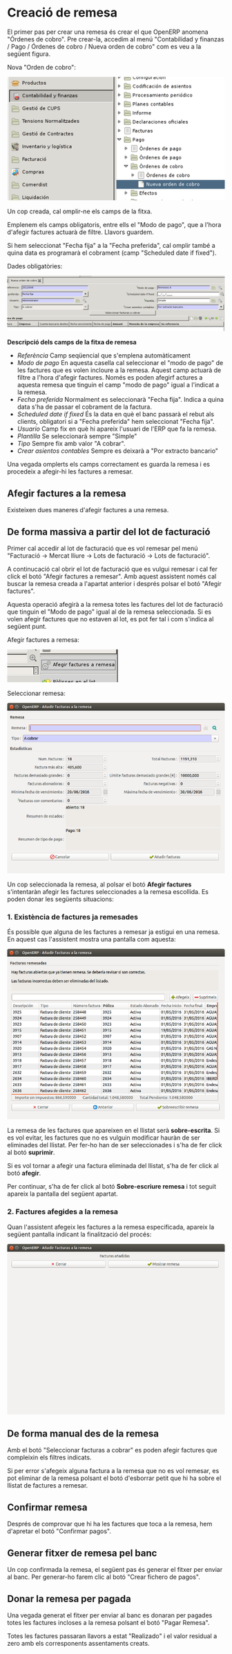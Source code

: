 # Creació de remesa

El primer pas per crear una remesa és crear el que OpenERP anomena "Órdenes de
cobro". Pre crear-la, accedim al menú "Contabilidad y finanzas / Pago / Órdenes
de cobro / Nueva orden de cobro" com es veu a la següent figura.

Nova "Orden de cobro":

![](_static/cobros/orden_de_cobro.png)

Un cop creada, cal omplir-ne els camps de la fitxa.

Emplenem els camps obligatoris, entre ells el "Modo de pago", que a l'hora
d'afegir factures actuarà de filtre. Llavors guardem.

Si hem seleccionat "Fecha fija" a la "Fecha preferida", cal omplir també a
quina data es programarà el cobrament (camp "Scheduled date if fixed").

Dades obligatòries:

![](_static/cobros/dades_orden_de_cobro.png)

**Descripció dels camps de la fitxa de remesa**

 * *Referència* Camp seqüencial que s'emplena automàticament
 * *Modo de pago* En aquesta casella cal seleccionar el "modo de pago" de les
   factures que es volen incloure a la remesa. Aquest camp actuarà de filtre a
   l'hora d'afegir factures. Només es poden afegirf actures a aquesta remesa
   que tinguin el camp "modo de pago" igual a l'indicat a la remesa.
 * *Fecha preferida* Normalment es seleccionarà "Fecha fija". Indica a quina
   data s'ha de passar el cobrament de la factura.
 * *Scheduled date if fixed* És la data en què el banc passarà el rebut als
   clients, obligatori si a "Fecha preferida" hem seleccionat "Fecha fija".
 * *Usuario* Camp fix en què hi apareix l'usuari de l'ERP que fa la remesa.
 * *Plantilla* Se seleccionarà sempre "Simple"
 * *Tipo* Sempre fix amb valor "A cobrar".
 * *Crear asientos contables* Sempre es deixarà a "Por extracto bancario"

Una vegada omplerts els camps correctament es guarda la remesa i es procedeix a
afegir-hi les factures a remesar.

## Afegir factures a la remesa

Existeixen dues maneres d'afegir factures a una remesa.

## De forma massiva a partir del lot de facturació

Primer cal accedir al lot de facturació que es vol remesar pel menú "Facturació ->
Mercat lliure -> Lots de facturació -> Lots de facturació".

A continucació cal obrir el lot de facturació que es vulgui remesar i cal fer
 click el botó "Afegir
factures a remesar". Amb aquest assistent només cal buscar la remesa creada a
l'apartat anterior i després polsar el botó "Afegir factures".

Aquesta operació afegirà a la remesa totes les factures del lot de facturació
que tinguin el "Modo de pago" igual al de la remesa seleccionada. Si es volen
afegir factures que no estaven al lot, es pot fer tal i com s'indica al següent
punt.

Afegir factures a remesa:

![](_static/cobros/afegir_factures_remesa.png)

Seleccionar remesa:

![](_static/cobros/seleccionar_remesa.png)

Un cop seleccionada la remesa, al polsar el botó **Afegir factures**
s'intentaràn afegir les factures seleccionades a la remesa escollida.
Es poden donar les següents situacions:

### 1. Existència de factures ja remesades

És possible que alguna de les factures a remesar ja estigui en una remesa.
En aquest cas l'assistent mostra una pantalla com aquesta:

![](_static/cobros/factures_remesades.png)

La remesa de les factures que apareixen en el llistat serà **sobre-escrita**. 
Si es vol evitar, les factures que no es vulguin modificar hauràn de ser eliminades
del llistat. Per fer-ho han de ser seleccionades i s'ha de fer click al botó **suprimir**.

Si es vol tornar a afegir una factura eliminada del llistat, s'ha de fer click al
botó **afegir**.

Per continuar, s'ha de fer click al botó **Sobre-escriure remesa** i 
tot seguit apareix la pantalla del següent apartat.

### 2. Factures afegides a la remesa

Quan l'assistent afegeix les factures a la remesa especificada, apareix
la següent pantalla indicant la finalització del procés:

![](_static/cobros/factures_afegides.png)


## De forma manual des de la remesa

Amb el botó "Seleccionar facturas a cobrar" es poden afegir factures que
compleixin els filtres indicats.

Si per error s'afegeix alguna factura a la remesa que no es vol remesar, es pot
eliminar de la remesa polsant el botó d'esborrar petit que hi ha sobre el
llistat de factures a remesar.


## Confirmar remesa

Després de comprovar que hi ha les factures que toca a la remesa, hem d'apretar
el botó "Confirmar pagos".

## Generar fitxer de remesa pel banc

Un cop confirmada la remesa, el següent pas és generar el fitxer per enviar al
banc. Per generar-ho farem clic al botó "Crear fichero de pagos".

## Donar la remesa per pagada

Una vegada generat el fitxer per enviar al banc es donaran per pagades totes
les factures incloses a la remesa polsant el botó "Pagar Remesa".

Totes les factures passaran llavors a estat "Realizado" i el valor residual a
zero amb els corresponents assentaments creats.
